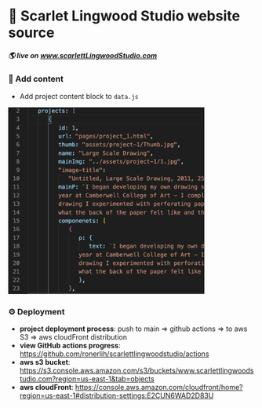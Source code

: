 
# 📓 Scarlet Lingwood Studio website source

##### 🌎 live on [ www.scarlettLingwoodStudio.com ](https://www.scarlettLingwoodStudio.com)

### 🎨 Add content
   - Add project content block to `data.js`
<img src="assets/add_content.png" alt="data.js" width=400>

### ⚙️ Deployment
- **project deployment process**: push to main => github actions => to aws S3 => aws cloudFront distribution
- **view GitHub actions progress**: https://github.com/ronerlih/scarlettlingwoodstudio/actions
-  **aws s3 bucket**: https://s3.console.aws.amazon.com/s3/buckets/www.scarlettlingwoodstudio.com?region=us-east-1&tab=objects
-  **aws cloudFront**: https://console.aws.amazon.com/cloudfront/home?region=us-east-1#distribution-settings:E2CUN6WAD2D83U

